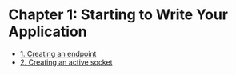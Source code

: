 # Chapter 1: Starting to Write Your Application

- [1. Creating an endpoint](recipe_01/README.md)
- [2. Creating an active socket](recipe_01/README.md)
